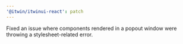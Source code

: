 ```yaml
---
'@itwin/itwinui-react': patch
---
```


Fixed an issue where components rendered in a popout window were throwing a stylesheet-related error.

